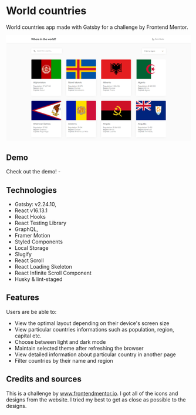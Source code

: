 # World countries

World countries app made with Gatsby for a challenge by Frontend Mentor.

![desktop-view](preview.png)

## Demo

Check out the demo! - 

## Technologies

- Gatsby: v2.24.10,
- React v16.13.1
- React Hooks
- React Testing Library
- GraphQL,
- Framer Motion
- Styled Components
- Local Storage
- Slugify
- React Scroll
- React Loading Skeleton
- React Infinite Scroll Component
- Husky & lint-staged

## Features

Users are be able to:

- View the optimal layout depending on their device's screen size
- View particular countries informations such as population, region, capital etc.
- Choose between light and dark mode
- Maintain selected theme after refreshing the browser
- View detailed information about particular country in another page
- Filter countries by their name and region

## Credits and sources

This is a challenge by www.frontendmentor.io. I got all of the icons and designs from the website. I tried my best to get as close as possible to the designs.